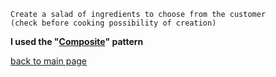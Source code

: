 ```
Create a salad of ingredients to choose from the customer 
(check before cooking possibility of creation)
```
__I used the "[Composite](https://gist.github.com/oshi192/1a1a0c623f8e612336f4e5eaf2194e1d#file-07-composite-md)" pattern__

[back to main page](https://github.com/oshi192/Training_06_patterns_task)
